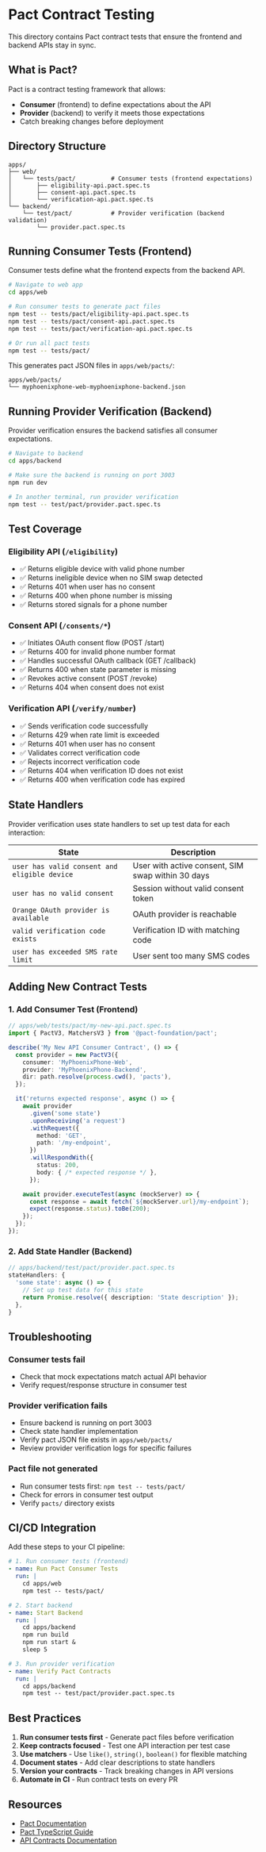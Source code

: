 # Pact Contract Testing

This directory contains Pact contract tests that ensure the frontend and backend APIs stay in sync.

## What is Pact?

Pact is a contract testing framework that allows:
- **Consumer** (frontend) to define expectations about the API
- **Provider** (backend) to verify it meets those expectations
- Catch breaking changes before deployment

## Directory Structure

```
apps/
├── web/
│   └── tests/pact/          # Consumer tests (frontend expectations)
│       ├── eligibility-api.pact.spec.ts
│       ├── consent-api.pact.spec.ts
│       └── verification-api.pact.spec.ts
└── backend/
    └── test/pact/           # Provider verification (backend validation)
        └── provider.pact.spec.ts
```

## Running Consumer Tests (Frontend)

Consumer tests define what the frontend expects from the backend API.

```bash
# Navigate to web app
cd apps/web

# Run consumer tests to generate pact files
npm test -- tests/pact/eligibility-api.pact.spec.ts
npm test -- tests/pact/consent-api.pact.spec.ts
npm test -- tests/pact/verification-api.pact.spec.ts

# Or run all pact tests
npm test -- tests/pact/
```

This generates pact JSON files in `apps/web/pacts/`:
```
apps/web/pacts/
└── myphoenixphone-web-myphoenixphone-backend.json
```

## Running Provider Verification (Backend)

Provider verification ensures the backend satisfies all consumer expectations.

```bash
# Navigate to backend
cd apps/backend

# Make sure the backend is running on port 3003
npm run dev

# In another terminal, run provider verification
npm test -- test/pact/provider.pact.spec.ts
```

## Test Coverage

### Eligibility API (`/eligibility`)
- ✅ Returns eligible device with valid phone number
- ✅ Returns ineligible device when no SIM swap detected
- ✅ Returns 401 when user has no consent
- ✅ Returns 400 when phone number is missing
- ✅ Returns stored signals for a phone number

### Consent API (`/consents/*`)
- ✅ Initiates OAuth consent flow (POST /start)
- ✅ Returns 400 for invalid phone number format
- ✅ Handles successful OAuth callback (GET /callback)
- ✅ Returns 400 when state parameter is missing
- ✅ Revokes active consent (POST /revoke)
- ✅ Returns 404 when consent does not exist

### Verification API (`/verify/number`)
- ✅ Sends verification code successfully
- ✅ Returns 429 when rate limit is exceeded
- ✅ Returns 401 when user has no consent
- ✅ Validates correct verification code
- ✅ Rejects incorrect verification code
- ✅ Returns 404 when verification ID does not exist
- ✅ Returns 400 when verification code has expired

## State Handlers

Provider verification uses state handlers to set up test data for each interaction:

| State | Description |
|-------|-------------|
| `user has valid consent and eligible device` | User with active consent, SIM swap within 30 days |
| `user has no valid consent` | Session without valid consent token |
| `Orange OAuth provider is available` | OAuth provider is reachable |
| `valid verification code exists` | Verification ID with matching code |
| `user has exceeded SMS rate limit` | User sent too many SMS codes |

## Adding New Contract Tests

### 1. Add Consumer Test (Frontend)

```typescript
// apps/web/tests/pact/my-new-api.pact.spec.ts
import { PactV3, MatchersV3 } from '@pact-foundation/pact';

describe('My New API Consumer Contract', () => {
  const provider = new PactV3({
    consumer: 'MyPhoenixPhone-Web',
    provider: 'MyPhoenixPhone-Backend',
    dir: path.resolve(process.cwd(), 'pacts'),
  });

  it('returns expected response', async () => {
    await provider
      .given('some state')
      .uponReceiving('a request')
      .withRequest({
        method: 'GET',
        path: '/my-endpoint',
      })
      .willRespondWith({
        status: 200,
        body: { /* expected response */ },
      });

    await provider.executeTest(async (mockServer) => {
      const response = await fetch(`${mockServer.url}/my-endpoint`);
      expect(response.status).toBe(200);
    });
  });
});
```

### 2. Add State Handler (Backend)

```typescript
// apps/backend/test/pact/provider.pact.spec.ts
stateHandlers: {
  'some state': async () => {
    // Set up test data for this state
    return Promise.resolve({ description: 'State description' });
  },
}
```

## Troubleshooting

### Consumer tests fail
- Check that mock expectations match actual API behavior
- Verify request/response structure in consumer test

### Provider verification fails
- Ensure backend is running on port 3003
- Check state handler implementation
- Verify pact JSON file exists in `apps/web/pacts/`
- Review provider verification logs for specific failures

### Pact file not generated
- Run consumer tests first: `npm test -- tests/pact/`
- Check for errors in consumer test output
- Verify `pacts/` directory exists

## CI/CD Integration

Add these steps to your CI pipeline:

```yaml
# 1. Run consumer tests (frontend)
- name: Run Pact Consumer Tests
  run: |
    cd apps/web
    npm test -- tests/pact/

# 2. Start backend
- name: Start Backend
  run: |
    cd apps/backend
    npm run build
    npm run start &
    sleep 5

# 3. Run provider verification
- name: Verify Pact Contracts
  run: |
    cd apps/backend
    npm test -- test/pact/provider.pact.spec.ts
```

## Best Practices

1. **Run consumer tests first** - Generate pact files before verification
2. **Keep contracts focused** - Test one API interaction per test case
3. **Use matchers** - Use `like()`, `string()`, `boolean()` for flexible matching
4. **Document states** - Add clear descriptions to state handlers
5. **Version your contracts** - Track breaking changes in API versions
6. **Automate in CI** - Run contract tests on every PR

## Resources

- [Pact Documentation](https://docs.pact.io/)
- [Pact TypeScript Guide](https://github.com/pact-foundation/pact-js)
- [API Contracts Documentation](../docs/API-CONTRACTS.md)
